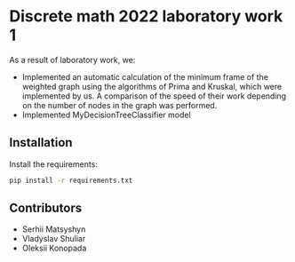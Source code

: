 # Discrete math 2022 laboratory work 1

As a result of laboratory work, we:  
- Implemented an automatic calculation of the minimum frame of the weighted graph using the algorithms of Prima and Kruskal, which were implemented by us. A comparison of the speed of their work depending on the number of nodes in the graph was performed.
- Implemented MyDecisionTreeClassifier model

## Installation

Install the requirements:

```bash
pip install -r requirements.txt
```

## Contributors
- Serhii Matsyshyn
- Vladyslav	Shuliar
- Oleksii Konopada